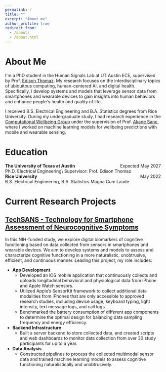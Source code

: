 ```yaml
---
permalink: /
title: ""
excerpt: "About me"
author_profile: true
redirect_from: 
  - /about/
  - /about.html
---
```


# About Me
I'm a PhD student in the Human Signals Lab at UT Austin ECE, supervised by Prof. [Edison Thomaz](http://users.ece.utexas.edu/~ethomaz/). My research focuses on the interdisciplinary topics of ubiquitous computing, human-centered AI, and digital health. Specifically, I develop systems and models that leverage sensor data from smartphones and wearable devices to gain insights into human behaviors and enhance people's health and quality of life.

I received B.S. Electrical Engineering and B.A. Statistics degrees from Rice University. During my undergraduate study, I had research experience in the [Computational Wellbeing Group](https://compwell.rice.edu/home) under the supervision of Prof. [Akane Sano](https://akanesano.rice.edu/), where I worked on machine learning models for wellbeing predictions with mobile and wearable sensing.

# Education
<div style="text-align:left;">
  <b>The University of Texas at Austin</b>
    <span style="float:right;">
        Expected May 2027
    </span>
</div>
Ph.D. Electrical Engineering\
Supervisor: Prof. Edison Thomaz

<div style="text-align:left;">
  <b>Rice University</b>
    <span style="float:right;">
        May 2022
    </span>
</div>
B.S. Electrical Engineering, B.A. Statistics                             
Magna Cum Laude

# Current Research Projects
## [TechSANS - Technology for Smartphone Assessment of Neurocognitive Symptoms](https://techsans.ece.utexas.edu/)

In this NIH-funded study, we explore digital biomarkers of cognitive functioning based on data collected from sensors in smartphones and wearable devices. We aim to develop systems and models to assess and characterize cognitive functioning in a more naturalistic, unobtrusive, efficient, and continuous manner. Leading this project, my role includes:
- **App Development**
  - Developed an iOS mobile application that continuously collects and uploads longitudinal behavioral and physiological data from iPhone and Apple Watch sensors.
  - Utilized Apple’s SensorKit framework to collect additional data modalities from iPhones that are only accessible to approved research studies, including device usage, keyboard typing, light intensity, text message logs, and call logs.
  - Benchmarked the battery consumption of different app components to determine the optimal design for balancing data sampling frequency and energy efficiency.
- **Backend Infrastructure**
  - Built a server backend to store collected data, and created scripts and web dashboards to monitor data collection from over 30 study participants for up to a year.  
- **Data Analysis**
  - Constructed pipelines to process the collected multimodal sensor data and trained machine learning models to assess cognitive functioning naturalistically and unobtrusively. 
